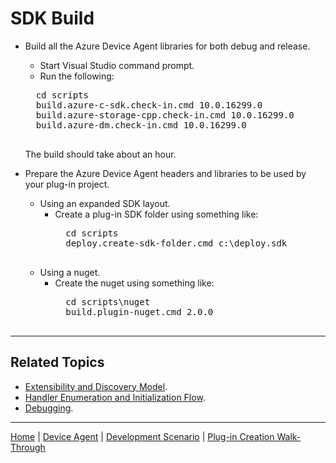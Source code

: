 # SDK Build

- Build all the Azure Device Agent libraries for both debug and release.
    - Start Visual Studio command prompt.
    - Run the following:
    <pre>
    cd scripts
    build.azure-c-sdk.check-in.cmd 10.0.16299.0
    build.azure-storage-cpp.check-in.cmd 10.0.16299.0
    build.azure-dm.check-in.cmd 10.0.16299.0
    </pre>

    The build should take about an hour.

- Prepare the Azure Device Agent headers and libraries to be used by your plug-in project.
    - Using an expanded SDK layout.
        - Create a plug-in SDK folder using something like:
            <pre>
            cd scripts
            deploy.create-sdk-folder.cmd c:\deploy.sdk
            </pre>
    - Using a nuget.
        - Create the nuget using something like:
            <pre>
            cd scripts\nuget
            build.plugin-nuget.cmd 2.0.0
            </pre>

----

## Related Topics

- [Extensibility and Discovery Model](../extensibility-and-discovery-model.md).
- [Handler Enumeration and Initialization Flow](../extensibility-and-discovery-model/handler-enumeration-flow.md).
- [Debugging](debugging.md).

----

[Home](../../../README.md) | [Device Agent](../device-agent.md) | [Development Scenario](../development-scenario.md) | [Plug-in Creation Walk-Through](developer-plugin-creation.md)
